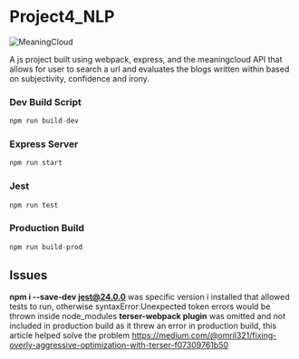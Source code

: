 # Project4_NLP

![MeaningCloud](https://www.meaningcloud.com/wp-content/uploads/2015/09/LogoMeaningCloud650x264.png)

A js project built using webpack, express, and the meaningcloud API that allows for user to search a url and evaluates the blogs written within based on subjectivity, confidence and irony.

### Dev Build Script

```python
npm run build-dev
```

### Express Server

```python
npm run start
```

### Jest

```python
npm run test
```

### Production Build

```python
npm run build-prod
```

## Issues
**npm i --save-dev jest@24.0.0** was specific version i installed that allowed tests to run, otherwise syntaxError:Unexpected token errors would be thrown inside node_modules 
**terser-webpack plugin**  was omitted and not included in production build as it threw an error in production build, this article helped solve the problem
https://medium.com/@omril321/fixing-overly-aggressive-optimization-with-terser-f07309761b50
